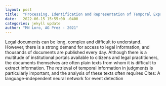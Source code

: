 ```yaml
---
layout: post
title:  "Processing, Identification and Representation of Temporal Expressions and Events in Legal Documents"
date:   2022-06-15 15:55:00 -0400
categories: jekyll update
author: "MN Loro, AG Prez - 2021"
---
```

Legal documents can be long, complex and difficult to understand. However, there is a strong demand for access to legal information, and thousands of documents are published every day. Although there is a multitude of institutional portals available to citizens and legal practitioners, the documents themselves are often plain texts from whom it is difficult to extract information. The retrieval of temporal information in judgments is particularly important, and the analysis of these texts often requires  Cites: A language-independent neural network for event detection